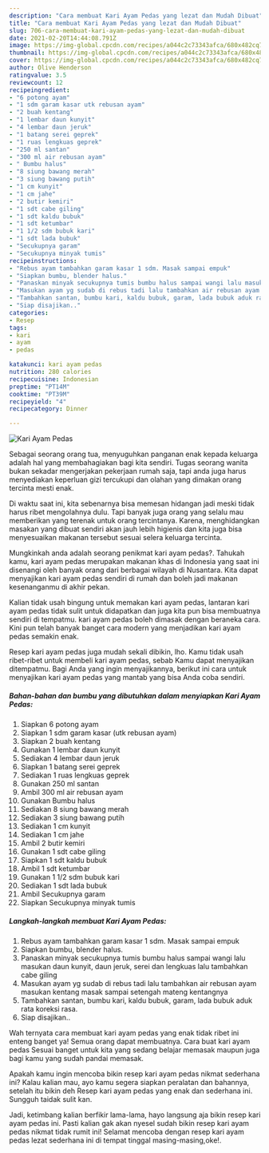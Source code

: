 ```yaml
---
description: "Cara membuat Kari Ayam Pedas yang lezat dan Mudah Dibuat"
title: "Cara membuat Kari Ayam Pedas yang lezat dan Mudah Dibuat"
slug: 706-cara-membuat-kari-ayam-pedas-yang-lezat-dan-mudah-dibuat
date: 2021-02-20T14:44:08.791Z
image: https://img-global.cpcdn.com/recipes/a044c2c73343afca/680x482cq70/kari-ayam-pedas-foto-resep-utama.jpg
thumbnail: https://img-global.cpcdn.com/recipes/a044c2c73343afca/680x482cq70/kari-ayam-pedas-foto-resep-utama.jpg
cover: https://img-global.cpcdn.com/recipes/a044c2c73343afca/680x482cq70/kari-ayam-pedas-foto-resep-utama.jpg
author: Olive Henderson
ratingvalue: 3.5
reviewcount: 12
recipeingredient:
- "6 potong ayam"
- "1 sdm garam kasar utk rebusan ayam"
- "2 buah kentang"
- "1 lembar daun kunyit"
- "4 lembar daun jeruk"
- "1 batang serei geprek"
- "1 ruas lengkuas geprek"
- "250 ml santan"
- "300 ml air rebusan ayam"
- " Bumbu halus"
- "8 siung bawang merah"
- "3 siung bawang putih"
- "1 cm kunyit"
- "1 cm jahe"
- "2 butir kemiri"
- "1 sdt cabe giling"
- "1 sdt kaldu bubuk"
- "1 sdt ketumbar"
- "1 1/2 sdm bubuk kari"
- "1 sdt lada bubuk"
- "Secukupnya garam"
- "Secukupnya minyak tumis"
recipeinstructions:
- "Rebus ayam tambahkan garam kasar 1 sdm. Masak sampai empuk"
- "Siapkan bumbu, blender halus."
- "Panaskan minyak secukupnya tumis bumbu halus sampai wangi lalu masukan daun kunyit, daun jeruk, serei dan lengkuas lalu tambahkan cabe giling"
- "Masukan ayam yg sudab di rebus tadi lalu tambahkan air rebusan ayam masukan kentang masak sampai setengah mateng kentangnya"
- "Tambahkan santan, bumbu kari, kaldu bubuk, garam, lada bubuk aduk rata koreksi rasa."
- "Siap disajikan.."
categories:
- Resep
tags:
- kari
- ayam
- pedas

katakunci: kari ayam pedas 
nutrition: 280 calories
recipecuisine: Indonesian
preptime: "PT14M"
cooktime: "PT39M"
recipeyield: "4"
recipecategory: Dinner

---
```



![Kari Ayam Pedas](https://img-global.cpcdn.com/recipes/a044c2c73343afca/680x482cq70/kari-ayam-pedas-foto-resep-utama.jpg)

Sebagai seorang orang tua, menyuguhkan panganan enak kepada keluarga adalah hal yang membahagiakan bagi kita sendiri. Tugas seorang  wanita bukan sekadar mengerjakan pekerjaan rumah saja, tapi anda juga harus menyediakan keperluan gizi tercukupi dan olahan yang dimakan orang tercinta mesti enak.

Di waktu  saat ini, kita sebenarnya bisa memesan hidangan jadi meski tidak harus ribet mengolahnya dulu. Tapi banyak juga orang yang selalu mau memberikan yang terenak untuk orang tercintanya. Karena, menghidangkan masakan yang dibuat sendiri akan jauh lebih higienis dan kita juga bisa menyesuaikan makanan tersebut sesuai selera keluarga tercinta. 



Mungkinkah anda adalah seorang penikmat kari ayam pedas?. Tahukah kamu, kari ayam pedas merupakan makanan khas di Indonesia yang saat ini disenangi oleh banyak orang dari berbagai wilayah di Nusantara. Kita dapat menyajikan kari ayam pedas sendiri di rumah dan boleh jadi makanan kesenanganmu di akhir pekan.

Kalian tidak usah bingung untuk memakan kari ayam pedas, lantaran kari ayam pedas tidak sulit untuk didapatkan dan juga kita pun bisa membuatnya sendiri di tempatmu. kari ayam pedas boleh dimasak dengan beraneka cara. Kini pun telah banyak banget cara modern yang menjadikan kari ayam pedas semakin enak.

Resep kari ayam pedas juga mudah sekali dibikin, lho. Kamu tidak usah ribet-ribet untuk membeli kari ayam pedas, sebab Kamu dapat menyajikan ditempatmu. Bagi Anda yang ingin menyajikannya, berikut ini cara untuk menyajikan kari ayam pedas yang mantab yang bisa Anda coba sendiri.

<!--inarticleads1-->

##### Bahan-bahan dan bumbu yang dibutuhkan dalam menyiapkan Kari Ayam Pedas:

1. Siapkan 6 potong ayam
1. Siapkan 1 sdm garam kasar (utk rebusan ayam)
1. Siapkan 2 buah kentang
1. Gunakan 1 lembar daun kunyit
1. Sediakan 4 lembar daun jeruk
1. Siapkan 1 batang serei geprek
1. Sediakan 1 ruas lengkuas geprek
1. Gunakan 250 ml santan
1. Ambil 300 ml air rebusan ayam
1. Gunakan  Bumbu halus
1. Sediakan 8 siung bawang merah
1. Sediakan 3 siung bawang putih
1. Sediakan 1 cm kunyit
1. Sediakan 1 cm jahe
1. Ambil 2 butir kemiri
1. Gunakan 1 sdt cabe giling
1. Siapkan 1 sdt kaldu bubuk
1. Ambil 1 sdt ketumbar
1. Gunakan 1 1/2 sdm bubuk kari
1. Sediakan 1 sdt lada bubuk
1. Ambil Secukupnya garam
1. Siapkan Secukupnya minyak tumis




<!--inarticleads2-->

##### Langkah-langkah membuat Kari Ayam Pedas:

1. Rebus ayam tambahkan garam kasar 1 sdm. Masak sampai empuk
1. Siapkan bumbu, blender halus.
1. Panaskan minyak secukupnya tumis bumbu halus sampai wangi lalu masukan daun kunyit, daun jeruk, serei dan lengkuas lalu tambahkan cabe giling
1. Masukan ayam yg sudab di rebus tadi lalu tambahkan air rebusan ayam masukan kentang masak sampai setengah mateng kentangnya
1. Tambahkan santan, bumbu kari, kaldu bubuk, garam, lada bubuk aduk rata koreksi rasa.
1. Siap disajikan..




Wah ternyata cara membuat kari ayam pedas yang enak tidak ribet ini enteng banget ya! Semua orang dapat membuatnya. Cara buat kari ayam pedas Sesuai banget untuk kita yang sedang belajar memasak maupun juga bagi kamu yang sudah pandai memasak.

Apakah kamu ingin mencoba bikin resep kari ayam pedas nikmat sederhana ini? Kalau kalian mau, ayo kamu segera siapkan peralatan dan bahannya, setelah itu bikin deh Resep kari ayam pedas yang enak dan sederhana ini. Sungguh taidak sulit kan. 

Jadi, ketimbang kalian berfikir lama-lama, hayo langsung aja bikin resep kari ayam pedas ini. Pasti kalian gak akan nyesel sudah bikin resep kari ayam pedas nikmat tidak rumit ini! Selamat mencoba dengan resep kari ayam pedas lezat sederhana ini di tempat tinggal masing-masing,oke!.

